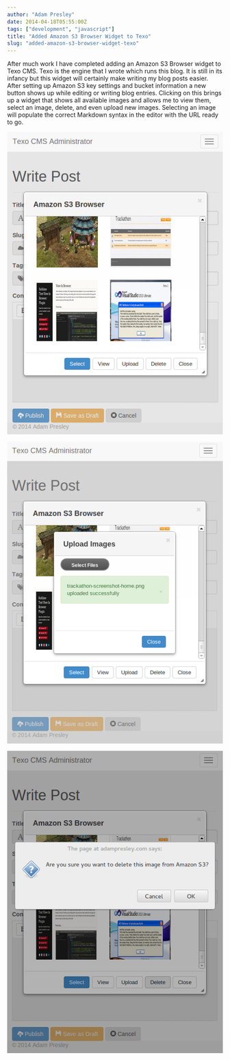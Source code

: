 ```yaml
---
author: "Adam Presley"
date: 2014-04-18T05:55:00Z
tags: ["development", "javascript"]
title: "Added Amazon S3 Browser Widget to Texo"
slug: "added-amazon-s3-browser-widget-texo"
---
```


After much work I have completed adding an Amazon S3 Browser widget to Texo CMS. Texo is the engine that I wrote which runs this blog. It is still in its infancy but this widget will certainly make writing my blog posts easier. After setting up Amazon S3 key settings and bucket information a new button shows up while editing or writing blog entries. Clicking on this brings up a widget that shows all available images and allows me to view them, select an image, delete, and even upload new images. Selecting an image will populate the correct Markdown syntax in the editor with the URL ready to go.

![Selecting an image](/assets/adampresley/images/posts/amazon-s3-browser-2.png)

![Uploading an image](/assets/adampresley/images/posts/amazon-s3-browser-3.png)

![Deleting an image](/assets/adampresley/images/posts/amazon-s3-browser-4.png)
